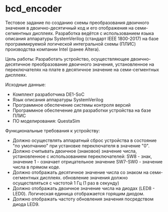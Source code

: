 # bcd_encoder
Тестовое задание по созданию схемы преобразования двоичного значения в двоично-десятичный код и его отображения на семи-сегментных дисплеях. 
Разработка ведётся с использованием языка описания аппаратуры SystemVerilog (стандарт IEEE 1800-2017) на базе программируемой логической интегральной схемы (ПЛИС)
производства компании Intel (ранее Altera).

Цель работы:
Разработать устройство, осуществляющее двоично-десятичное преобразование двоичного значения, установленное на переключателях на плате в десятичное значение
на семи-сегментных дисплеях.

Исходные данные:
- Комплект разработчика DE1-SoC
- Язык описания аппаратуры SystemVerilog
- Программное обеспечение системы контроля версий
- Программное обеспечение для разработки устройства на базе ПЛИС
- ПО моделирования: QuestaSim

Функциональные требования к устройству:
- Должно осуществлять аппаратный сброс устройства в состояние "по умолчанию" при установке переключателя в значение "0".
- Должно считывать двоичное (знаковое) значение числа, установленное с использованием переключателей:
  SW8 - знак, значение 1 - означает отрицательное значение
  SW7-SW0 - значение числа в прямом коде.
- Должно отображать десятичное значение числа со знаком на семи-сегментных дисплеях.
  обновление значения должно осуществляться с частотой 1 Гц (1 раз в секунду)
- Должно отображать двоичное значение числа на диодах (LED8 - LED0). Логическая единица отображается горящим диодом.
- Должно отображать частоту обновления значения посредством диода LED9. 
